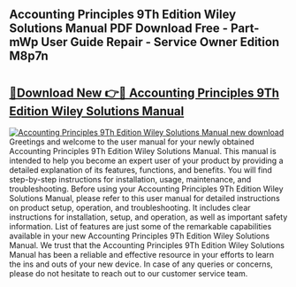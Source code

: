 ## Accounting Principles 9Th Edition Wiley Solutions Manual PDF Download Free - Part-mWp User Guide Repair - Service Owner Edition M8p7n

# <h2><a href="http://bc81076.oget.top/?id=Accounting+Principles+9Th+Edition+Wiley+Solutions+Manual">🔗Download New 👉🔴 Accounting Principles 9Th Edition Wiley Solutions Manual</a></h2>

[![Accounting Principles 9Th Edition Wiley Solutions Manual new download](https://i.imgur.com/5g1atiW.png)](http://bc81076.oget.top/?id=Accounting+Principles+9Th+Edition+Wiley+Solutions+Manual)
Greetings and welcome to the user manual for your newly obtained Accounting Principles 9Th Edition Wiley Solutions Manual. This manual is intended to help you become an expert user of your product by providing a detailed explanation of its features, functions, and benefits. You will find step-by-step instructions for installation, usage, maintenance, and troubleshooting. Before using your Accounting Principles 9Th Edition Wiley Solutions Manual, please refer to this user manual for detailed instructions on product setup, operation, and troubleshooting. It includes clear instructions for installation, setup, and operation, as well as important safety information. List of features are just some of the remarkable capabilities available in your new Accounting Principles 9Th Edition Wiley Solutions Manual. We trust that the Accounting Principles 9Th Edition Wiley Solutions Manual has been a reliable and effective resource in your efforts to learn the ins and outs of your new device. In case of any queries or concerns, please do not hesitate to reach out to our customer service team.
